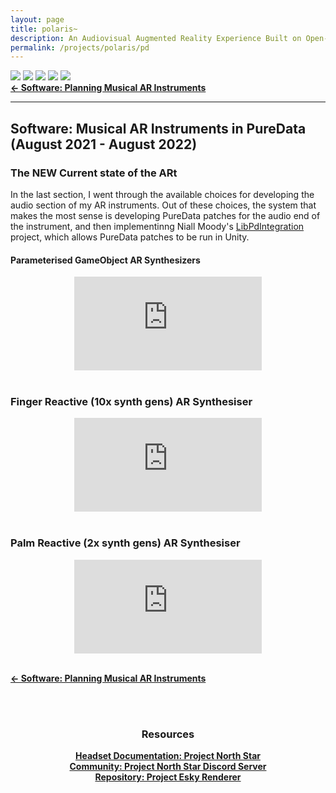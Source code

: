 ```yaml
---
layout: page
title: polaris~
description: An Audiovisual Augmented Reality Experience Built on Open-Source Hardware and Software (2021)
permalink: /projects/polaris/pd
---
```

<div class="caption">
    <a href="https://www.microsoft.com/en-gb/windows/"><img src="https://img.shields.io/badge/Platform-Windows-yellow?style=flat-square&logo=windows"></a>
    <a href="https://unity.com/"><img src="https://img.shields.io/badge/Environment-Unity%20&%20Pd-orange?style=flat-square&logo=unity&logoColor=white"></a>
    <a href="https://doi.org/10.21428/92fbeb44.8abb9ce6"><img src="https://img.shields.io/badge/Publication-NIME-green?style=flat-square&logo=readthedocs&logoColor=white"></a>
    <a href="https://github.com/sambilbow/polaris/wiki"><img src="https://img.shields.io/badge/Guide-Wiki-red?style=flat-square&logo=todoist&logoColor=white"></a>
    <a href="https://github.com/sambilbow/polaris/"><img src="https://img.shields.io/badge/Code-GitHub-blue?style=flat-square&logo=github&logoColor=white"></a>
</div>
<b style="text-align: center;" id="bottom-nav"><a href="../software/">← Software: Planning Musical AR Instruments</a></b>
<hr class="rounded">

## Software: Musical AR Instruments in PureData (August 2021 - August 2022)
### The NEW Current state of the ARt
In the last section, I went through the available choices for developing the audio section of my AR instruments. Out of these choices, the system that makes the most sense is developing PureData patches for the audio end of the instrument, and then implementinng Niall Moody's <a href="https://github.com/LibPdIntegration/LibPdIntegration">LibPdIntegration</a> project, which allows PureData patches to be run in Unity.
 
#### Parameterised GameObject AR Synthesizers
<div class="row">
    <div class="col-sm mt-1 mt-md-0" align="center">
        <div class ="embed-responsive embed-responsive-16by9">
            <iframe src="https://www.youtube.com/embed/CzJlEEcOt-A" frameborder="0" webkitallowfullscreen mozallowfullscreen allowfullscreen></iframe>
        </div>
    </div>
</div>
<br>

### Finger Reactive (10x synth gens) AR Synthesiser
<div class="row">
    <div class="col-sm mt-1 mt-md-0" align="center">
        <div class ="embed-responsive embed-responsive-16by9">
            <iframe src="https://www.youtube.com/embed/dJUd0186NbA" frameborder="0" webkitallowfullscreen mozallowfullscreen allowfullscreen></iframe>
        </div>
    </div>
</div>
<br>

### Palm Reactive (2x synth gens) AR Synthesiser
<div class="row">
    <div class="col-sm mt-1 mt-md-0" align="center">
        <div class ="embed-responsive embed-responsive-16by9">
            <iframe src="https://www.youtube.com/embed/miQI4jetETs" frameborder="0" webkitallowfullscreen mozallowfullscreen allowfullscreen></iframe>
        </div>
    </div>
</div>
<br>


<b style="text-align: center;" id="bottom-nav"><a href="../software">← Software: Planning Musical AR Instruments</a></b>

<br><br>
<div style="text-align: center;">
    <h3>Resources</h3>
    <b><a href="https://docs.projectnorthstar.org/">Headset Documentation: Project North Star</a></b><br>
    <b><a href="https://discord.gg/wBsV2ehpq2">Community: Project North Star Discord Server</a></b><br>
    <b><a href="https://github.com/HyperLethalVector/ProjectEsky-UnityIntegration">Repository: Project Esky Renderer</a></b><br>
    <br><br>
</div>